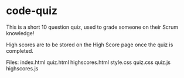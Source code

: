 # code-quiz

This is a short 10 question quiz, used to grade someone on their Scrum knowledge!

High scores are to be stored on the High Score page once the quiz is completed.

Files:
index.html
quiz.html
highscores.html
style.css
quiz.css
quiz.js
highscores.js